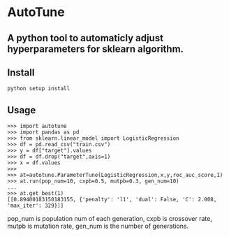 # AutoTune
A python tool to automaticly adjust hyperparameters for sklearn algorithm.
-
## Install
`python setup install`
## Usage
```
>>> import autotune
>>> import pandas as pd
>>> from sklearn.linear_model import LogisticRegression
>>> df = pd.read_csv("train.csv")
>>> y = df["target"].values
>>> df = df.drop("target",axis=1)
>>> x = df.values
>>> 
>>> at=autotune.ParameterTune(LogisticRegression,x,y,roc_auc_score,1)
>>> at.run(pop_num=10, cxpb=0.5, mutpb=0.3, gen_num=10)     
...
>>> at.get_best(1)
[[0.89400183150183155, {'penalty': 'l1', 'dual': False, 'C': 2.008, 'max_iter': 329}]]

 ```
 pop_num is population num of each generation, cxpb is crossover rate, mutpb is mutation rate, gen_num is the number of generations.
